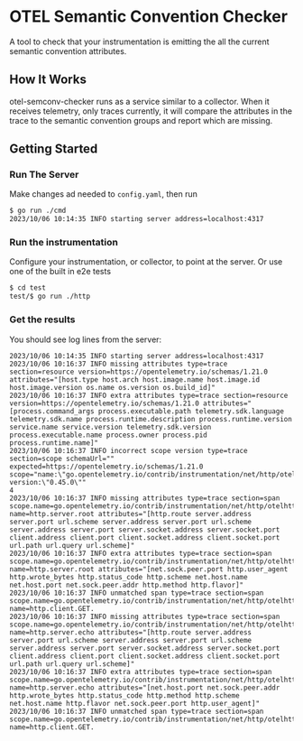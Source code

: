 # OTEL Semantic Convention Checker

A tool to check that your instrumentation is emitting the all the current semantic convention attributes.

## How It Works

otel-semconv-checker runs as a service similar to a collector.  When it receives telemetry, only traces currently, it will compare the attributes in the trace to the semantic convention groups and report which are missing.

## Getting Started

### Run The Server

Make changes ad needed to `config.yaml`, then run 

```bash
$ go run ./cmd
2023/10/06 10:14:35 INFO starting server address=localhost:4317
```

### Run the instrumentation

Configure your instrumentation, or collector, to point at the server. Or use one of the built in e2e tests

```bash
$ cd test
test/$ go run ./http
```

### Get the results

You should see log lines from the server:

```log
2023/10/06 10:14:35 INFO starting server address=localhost:4317
2023/10/06 10:16:37 INFO missing attributes type=trace section=resource version=https://opentelemetry.io/schemas/1.21.0 attributes="[host.type host.arch host.image.name host.image.id host.image.version os.name os.version os.build_id]"
2023/10/06 10:16:37 INFO extra attributes type=trace section=resource version=https://opentelemetry.io/schemas/1.21.0 attributes="[process.command_args process.executable.path telemetry.sdk.language telemetry.sdk.name process.runtime.description process.runtime.version service.name service.version telemetry.sdk.version process.executable.name process.owner process.pid process.runtime.name]"
2023/10/06 10:16:37 INFO incorrect scope version type=trace section=scope schemaUrl="" expected=https://opentelemetry.io/schemas/1.21.0 scope="name:\"go.opentelemetry.io/contrib/instrumentation/net/http/otelhttp\"  version:\"0.45.0\""
4
2023/10/06 10:16:37 INFO missing attributes type=trace section=span scope.name=go.opentelemetry.io/contrib/instrumentation/net/http/otelhttp name=http.server.root attributes="[http.route server.address server.port url.scheme server.address server.port url.scheme server.address server.port server.socket.address server.socket.port client.address client.port client.socket.address client.socket.port url.path url.query url.scheme]"
2023/10/06 10:16:37 INFO extra attributes type=trace section=span scope.name=go.opentelemetry.io/contrib/instrumentation/net/http/otelhttp name=http.server.root attributes="[net.sock.peer.port http.user_agent http.wrote_bytes http.status_code http.scheme net.host.name net.host.port net.sock.peer.addr http.method http.flavor]"
2023/10/06 10:16:37 INFO unmatched span type=trace section=span scope.name=go.opentelemetry.io/contrib/instrumentation/net/http/otelhttp name=http.client.GET.
2023/10/06 10:16:37 INFO missing attributes type=trace section=span scope.name=go.opentelemetry.io/contrib/instrumentation/net/http/otelhttp name=http.server.echo attributes="[http.route server.address server.port url.scheme server.address server.port url.scheme server.address server.port server.socket.address server.socket.port client.address client.port client.socket.address client.socket.port url.path url.query url.scheme]"
2023/10/06 10:16:37 INFO extra attributes type=trace section=span scope.name=go.opentelemetry.io/contrib/instrumentation/net/http/otelhttp name=http.server.echo attributes="[net.host.port net.sock.peer.addr http.wrote_bytes http.status_code http.method http.scheme net.host.name http.flavor net.sock.peer.port http.user_agent]"
2023/10/06 10:16:37 INFO unmatched span type=trace section=span scope.name=go.opentelemetry.io/contrib/instrumentation/net/http/otelhttp name=http.client.GET.
```